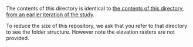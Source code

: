 The contents of this directory is identical to [the contents of this directory, from an earlier iteration of the study](../../probabilistic_inundation_tonga2020/elevation). 

To reduce the size of this repository, we ask that you refer to that directory to see the folder structure. However note the elevation rasters are not provided.

